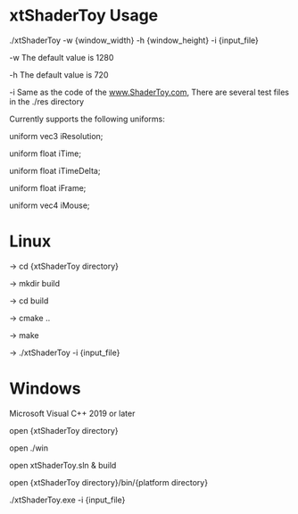 # xtShaderToy Usage

./xtShaderToy -w {window_width} -h {window_height} -i {input_file}

-w The default value is 1280

-h The default value is 720

-i Same as the code of the www.ShaderToy.com, There are several test files in the ./res directory

Currently supports the following uniforms:

uniform vec3 iResolution;

uniform float iTime;

uniform float iTimeDelta;

uniform float iFrame;

uniform vec4 iMouse;


# Linux

-> cd {xtShaderToy directory}

-> mkdir build 

-> cd build 

-> cmake ..

-> make

-> ./xtShaderToy -i {input_file}

# Windows

 Microsoft Visual C++ 2019 or later
	
 open {xtShaderToy directory}

 open ./win

 open xtShaderToy.sln & build

 open {xtShaderToy directory}/bin/{platform directory}

 ./xtShaderToy.exe -i {input_file}

